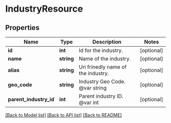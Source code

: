# IndustryResource

## Properties
Name | Type | Description | Notes
------------ | ------------- | ------------- | -------------
**id** | **int** | Id for the industry. | [optional] 
**name** | **string** | Name of the industry. | [optional] 
**alias** | **string** | Uri frinedly name of the industry. | [optional] 
**geo_code** | **string** | Industry Geo Code. @var string | [optional] 
**parent_industry_id** | **int** | Parent industry ID. @var int | [optional] 

[[Back to Model list]](../README.md#documentation-for-models) [[Back to API list]](../README.md#documentation-for-api-endpoints) [[Back to README]](../README.md)


